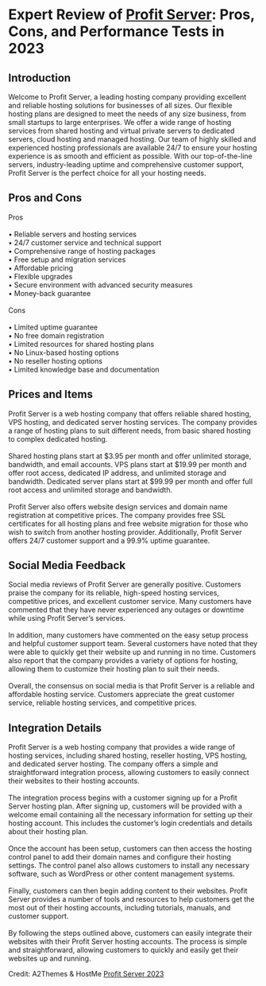 <h1>Expert Review of <a href="https://a2themes.com/profit-server-reviews">Profit Server</a>: Pros, Cons, and Performance Tests in 2023</h1>
<h2>Introduction</h2>
Welcome to Profit Server, a leading hosting company providing excellent and reliable hosting solutions for businesses of all sizes. Our flexible hosting plans are designed to meet the needs of any size business, from small startups to large enterprises. We offer a wide range of hosting services from shared hosting and virtual private servers to dedicated servers, cloud hosting and managed hosting. Our team of highly skilled and experienced hosting professionals are available 24/7 to ensure your hosting experience is as smooth and efficient as possible. With our top-of-the-line servers, industry-leading uptime and comprehensive customer support, Profit Server is the perfect choice for all your hosting needs.
<h2>Pros and Cons</h2>
Pros<br><br>• Reliable servers and hosting services<br>• 24/7 customer service and technical support<br>• Comprehensive range of hosting packages<br>• Free setup and migration services<br>• Affordable pricing <br>• Flexible upgrades <br>• Secure environment with advanced security measures <br>• Money-back guarantee<br><br>Cons<br><br>• Limited uptime guarantee<br>• No free domain registration<br>• Limited resources for shared hosting plans<br>• No Linux-based hosting options <br>• No reseller hosting options <br>• Limited knowledge base and documentation
<h2>Prices and Items</h2>
Profit Server is a web hosting company that offers reliable shared hosting, VPS hosting, and dedicated server hosting services. The company provides a range of hosting plans to suit different needs, from basic shared hosting to complex dedicated hosting.<br><br>Shared hosting plans start at $3.95 per month and offer unlimited storage, bandwidth, and email accounts. VPS plans start at $19.99 per month and offer root access, dedicated IP address, and unlimited storage and bandwidth. Dedicated server plans start at $99.99 per month and offer full root access and unlimited storage and bandwidth.<br><br>Profit Server also offers website design services and domain name registration at competitive prices. The company provides free SSL certificates for all hosting plans and free website migration for those who wish to switch from another hosting provider. Additionally, Profit Server offers 24/7 customer support and a 99.9% uptime guarantee.
<h2>Social Media Feedback</h2>
Social media reviews of Profit Server are generally positive. Customers praise the company for its reliable, high-speed hosting services, competitive prices, and excellent customer service. Many customers have commented that they have never experienced any outages or downtime while using Profit Server’s services.<br><br>In addition, many customers have commented on the easy setup process and helpful customer support team. Several customers have noted that they were able to quickly get their website up and running in no time. Customers also report that the company provides a variety of options for hosting, allowing them to customize their hosting plan to suit their needs.<br><br>Overall, the consensus on social media is that Profit Server is a reliable and affordable hosting service. Customers appreciate the great customer service, reliable hosting services, and competitive prices.
<h2>Integration Details</h2>
Profit Server is a web hosting company that provides a wide range of hosting services, including shared hosting, reseller hosting, VPS hosting, and dedicated server hosting. The company offers a simple and straightforward integration process, allowing customers to easily connect their websites to their hosting accounts.<br><br>The integration process begins with a customer signing up for a Profit Server hosting plan. After signing up, customers will be provided with a welcome email containing all the necessary information for setting up their hosting account. This includes the customer’s login credentials and details about their hosting plan.<br><br>Once the account has been setup, customers can then access the hosting control panel to add their domain names and configure their hosting settings. The control panel also allows customers to install any necessary software, such as WordPress or other content management systems.<br><br>Finally, customers can then begin adding content to their websites. Profit Server provides a number of tools and resources to help customers get the most out of their hosting accounts, including tutorials, manuals, and customer support.<br><br>By following the steps outlined above, customers can easily integrate their websites with their Profit Server hosting accounts. The process is simple and straightforward, allowing customers to quickly and easily get their websites up and running.
<p>Credit: A2Themes & HostMe <a href="https://a2themes.com/profit-server-reviews">Profit Server 2023</a></p>